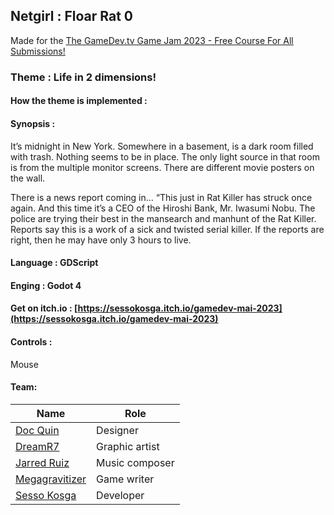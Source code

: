 ## Netgirl : Floar Rat 0


Made for the [The GameDev.tv Game Jam 2023 - Free Course For All Submissions!](https://itch.io/jam/gamedevtv-jam-2023)

### Theme : Life in 2 dimensions! 

#### How the theme is implemented : 


#### Synopsis : 
It’s midnight in New York. Somewhere in a basement, is a dark room filled with trash. Nothing seems to be in place. The only light source in that room is from the multiple monitor screens. There are different movie posters on the wall.

There is a news report coming in… “This just in Rat Killer has struck once again. And this time it’s a CEO of the Hiroshi Bank, Mr. Iwasumi Nobu. The police are trying their best in the mansearch and manhunt of the Rat Killer. Reports say this is a work of a sick and twisted serial killer. If the reports are right, then he may have only 3 hours to live.

#### Language : GDScript
#### Enging : Godot 4

#### Get on itch.io : [https://sessokosga.itch.io/gamedev-mai-2023](https://sessokosga.itch.io/gamedev-mai-2023)


#### Controls :
Mouse

#### Team:
Name | Role
---|---
[Doc Quin](https://github.com/Doc-Quin) | Designer
[DreamR7](https://github.com/DreamR7) | Graphic artist
[Jarred Ruiz](https://github.com/Jarred-Ruiz) | Music composer
[Megagravitizer](https://github.com/Megagravitizer) | Game writer
[Sesso Kosga](https://github.com/sessokosga) | Developer

